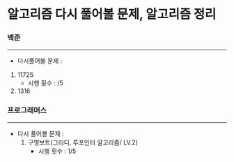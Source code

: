 # 알고리즘 다시 풀어볼 문제, 알고리즘 정리 

### 백준
-----
- 다시풀어볼 문제 : 

1. 11725
    * 시행 횟수 :  /5
2. 1316

### 프로그래머스
____

- 다시 풀어볼 문제 : 
  1. 구명보트(그리디, 투포인터 알고리즘/ LV.2) 
      * 시행 횟수 : 1/5
